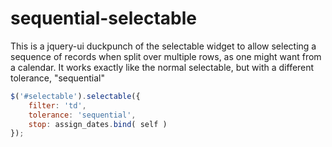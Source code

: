# sequential-selectable
This is a jquery-ui duckpunch of the selectable widget to allow selecting a sequence of records when split over multiple rows, as one might want from a calendar.  It works exactly like the normal selectable, but with a different tolerance, "sequential"


```javascript
$('#selectable').selectable({
	filter: 'td',
	tolerance: 'sequential',
	stop: assign_dates.bind( self )
});
```
